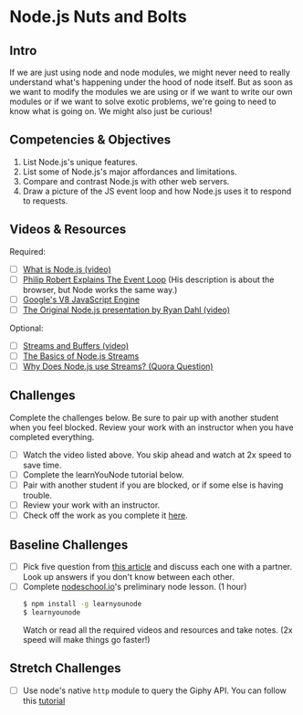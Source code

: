 # Node.js Nuts and Bolts

## Intro

If we are just using node and node modules, we might never need to really understand what's happening under the hood of node itself. But as soon as we want to modify the modules we are using or if we want to write our own modules or if we want to solve exotic problems, we're going to need to know what is going on. We might also just be curious!

## Competencies & Objectives

1. List Node.js's unique features.
1. List some of Node.js's major affordances and limitations.
1. Compare and contrast Node.js with other web servers.
1. Draw a picture of the JS event loop and how Node.js uses it to respond to requests.

## Videos & Resources

Required:
- [ ] [What is Node.js (video)](https://www.youtube.com/watch?v=GJmFG4ffJZU)
- [ ] [Philip Robert Explains The Event Loop](https://www.youtube.com/watch?v=8aGhZQkoFbQ) (His description is about the browser, but Node works the same way.)
- [ ] [Google's V8 JavaScript Engine](https://www.youtube.com/watch?v=86tgU7UaJmU&list=PL4cUxeGkcC9gcy9lrvMJ75z9maRw4byYp&index=3)
- [ ] [The Original Node.js presentation by Ryan Dahl (video)](https://www.youtube.com/watch?v=ztspvPYybIY)

Optional:
- [ ] [Streams and Buffers (video)](https://www.youtube.com/watch?v=GlybFFMXXmQ)
- [ ] [The Basics of Node.js Streams](https://www.sitepoint.com/basics-node-js-streams/)
- [ ] [Why Does Node.js use Streams? (Quora Question)](https://www.quora.com/Why-do-servers-like-Node-js-Express-use-streams-to-represent-the-request-and-response-objects)

## Challenges

Complete the challenges below. Be sure to pair up with another student when you feel blocked. Review your work 
with an instructor when you have completed everything. 

- [ ] Watch the video listed above. You skip ahead and watch at 2x speed to save time. 
- [ ] Complete the learnYouNode tutorial below. 
- [ ] Pair with another student if you are blocked, or if some else is having trouble. 
- [ ] Review your work with an instructor. 
- [ ] Check off the work as you complete it [here](https://docs.google.com/a/makegameswith.us/spreadsheets/d/1HFFYZl772kgCleL0AEzVYxoudbA_7WafcomyrSwTTc8/edit?usp=sharing).

## Baseline Challenges

- [ ] Pick five question from [this article](https://medium.freecodecamp.com/before-you-bury-yourself-in-packages-learn-the-node-js-runtime-itself-f9031fbd8b69) and discuss each one with a partner. Look up answers if you don't know between each other. 
- [ ] Complete [nodeschool.io](https://nodeschool.io/)'s preliminary node lesson. (1 hour)
    ```bash
    $ npm install -g learnyounode
    $ learnyounode
    ```
    Watch or read all the required videos and resources and take notes. (2x speed will make things go faster!)

## Stretch Challenges

- [ ] Use node's native `http` module to query the Giphy API. You can follow this [tutorial](https://www.makeschool.com/online-courses/tutorials/giphy-search-app-with-node-js/your-node-environment) 



